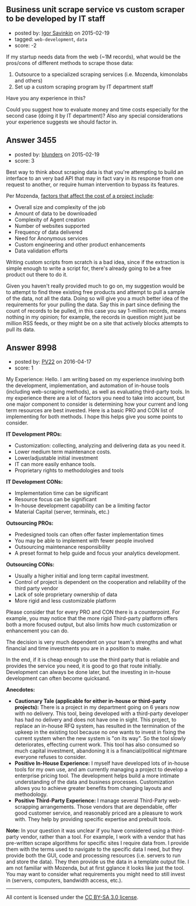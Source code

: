 ## Business unit scrape service vs custom scraper to be developed by IT staff

- posted by: [Igor Savinkin](https://stackexchange.com/users/1275029/igor-savinkin) on 2015-02-19
- tagged: `web-development`, `data`
- score: -2

If my startup needs data from the web (~1M records), what would be the pros/cons of different methods to scrape those data: 

 1. Outsource to a specialized scraping services (i.e. Mozenda, kimonolabs and others) 
 2. Set up a custom scraping program by IT department staff 

Have you any experience in this?

Could you suggest how to evaluate money and time costs especially for the second case (doing it by IT department)? Also any special considerations your experience suggests we should factor in.


## Answer 3455

- posted by: [blunders](https://stackexchange.com/users/216182/blunders) on 2015-02-19
- score: 3

<p>Best way to think about scraping data is that you're attempting to build an interface to an very bad API that may in fact vary in its response from one request to another, or require human intervention to bypass its features.</p>

<p>Per Mozenda, <a href="https://www.mozenda.com/managed-service" rel="nofollow">factors that affect the cost of a project include</a>:</p>

<ul>
<li>Overall size and complexity of the job</li>
<li>Amount of data to be downloaded</li>
<li>Complexity of Agent creation</li>
<li>Number of websites supported</li>
<li>Frequency of data delivered</li>
<li>Need for Anonymous services</li>
<li>Custom engineering and other product enhancements</li>
<li>Data validation efforts</li>
</ul>

<p>Writing custom scripts from scratch is a bad idea, since if the extraction is simple enough to write a script for, there's already going to be a free product out there to do it.</p>

<p>Given you haven't really provided much to go on, my suggestion would be to attempt to find three existing free products and attempt to pull a sample of the data, not all the data. Doing so will give you a much better idea of the requirements for your pulling the data.  Say this in part since defining the count of records to be pulled, in this case you say 1-million records, means nothing in my opinion; for example, the records in question might just be million RSS feeds, or they might be on a site that actively blocks attempts to pull its data.</p>



## Answer 8998

- posted by: [PV22](https://stackexchange.com/users/8264469/pv22) on 2016-04-17
- score: 1

My Experience: Hello. I am writing based on my experience involving both the development, implementation, and automation of in-house tools (including web-scraping methods), as well as evaluating third-party tools. In my experience there are a lot of factors you need to take into account, but one major component to consider is determining how your current and long term resources are best invested. Here is a basic PRO and CON list of implementing for both methods. I hope this helps give you some points to consider. 

**IT Development PROs:**

- Customization: collecting, analyzing and delivering data as you need it.
- Lower medium term maintenance costs.
- Lower/adjustable initial investment
- IT can more easily enhance tools.
- Proprietary rights to methodologies and tools

**IT Development CONs:**

- Implementation time can be significant
- Resource focus can be significant
- In-house development capability can be a limiting factor
- Material Capital (server, terminals, etc.)

**Outsourcing PROs:**

- Predesigned tools can often offer faster implementation times
- You may be able to implement with fewer people involved
- Outsourcing maintenance responsibility
- A preset format to help guide and focus your analytics development.

**Outsourcing CONs:**

- Usually a higher initial and long term capital investment.
- Control of project is dependent on the cooperation and reliability of the third party vendor
- Lack of sole proprietary ownership of data
- More rigid and less customizable platform

Please consider that for every PRO and CON there is a counterpoint. For example, you may notice that the more rigid Third-party platform offers both a more focused output, but also limits how much customization or enhancement you can do. 

The decision is very much dependent on your team's strengths and what financial and time investments you are in a position to make. 

In the end, if it is cheap enough to use the third party that is reliable and provides the service you need, it is good to go that route initially. Development can always be done later, but the investing in in-house development can often become quicksand.

**Anecdotes:**

- **Cautionary Tale (applicable for either in-house or third-party projects):** There is a project in my department going on 6 years now with no delivery. This tool, being developed with a third-party developer has had no delivery and does not have one in sight. This project, to replace an in-house RFQ system, has resulted in the termination of the upkeep in the existing tool because no one wants to invest in fixing the current system when the new system is "on its way". So the tool slowly deteriorates, effecting current work. This tool has also consumed so much capital investment, abandoning it is a financial/political nightmare everyone refuses to consider.
- **Positive In-House Experience:** I myself have developed lots of in-house tools for my own use, and am currently managing a project to develop a enterprise pricing tool. The development helps build a more intimate understanding of the data and business processes. Customization allows you to achieve greater benefits from changing layouts and methodology.
- **Positive Third-Party Experience:** I manage several Third-Party web-scrapping arrangements. Those vendors that are dependable, offer good customer service, and reasonably priced are a pleasure to work with. They help by providing specific expertise and prebuilt tools.

**Note:** In your question it was unclear if you have considered using a third-party vendor, rather than a tool. For example, I work with a vendor that has pre-written scrape algorithms for specific sites I require data from. I provide them with the terms used to navigate to the specific data I need, but they provide both the GUI, code and processing resources (i.e. servers to run and store the data). They then provide us the data in a template output file. I am not familiar with Mozenda, but at first gglance it looks like just the tool. You may want to consider what requirements you might need to still invest in (servers, computers, bandwidth access, etc.).




---

All content is licensed under the [CC BY-SA 3.0 license](https://creativecommons.org/licenses/by-sa/3.0/).
